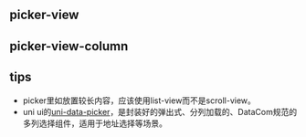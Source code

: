 ## picker-view

<!-- UTSCOMJSON.picker-view.description -->

<!-- UTSCOMJSON.picker-view.attribute -->

<!-- UTSCOMJSON.picker-view.event -->

<!-- UTSCOMJSON.picker-view.compatibility -->

<!-- UTSCOMJSON.picker-view.children -->

<!-- UTSCOMJSON.picker-view.example -->

<!-- UTSCOMJSON.picker-view.reference -->


## picker-view-column

<!-- UTSCOMJSON.picker-view-column.description -->

<!-- UTSCOMJSON.picker-view-column.attribute -->

<!-- UTSCOMJSON.picker-view-column.event -->

<!-- UTSCOMJSON.picker-view-column.compatibility -->

<!-- UTSCOMJSON.picker-view-column.children -->

<!-- UTSCOMJSON.picker-view-column.example -->

<!-- UTSCOMJSON.picker-view-column.reference -->

## tips
- picker里如放置较长内容，应该使用list-view而不是scroll-view。
- uni ui的[uni-data-picker](https://ext.dcloud.net.cn/plugin?id=3796)，是封装好的弹出式、分列加载的、DataCom规范的多列选择组件，适用于地址选择等场景。
